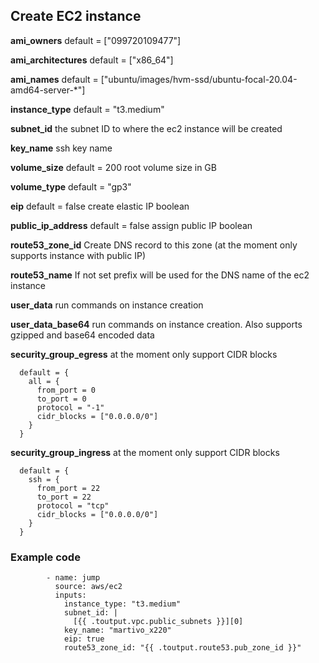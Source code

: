 ## Create EC2 instance ##



__ami_owners__  default = ["099720109477"]

__ami_architectures__ default = ["x86_64"]

__ami_names__ default = ["ubuntu/images/hvm-ssd/ubuntu-focal-20.04-amd64-server-*"]

__instance_type__ default = "t3.medium"

__subnet_id__ the subnet ID to where the ec2 instance will be created

__key_name__ ssh key name

__volume_size__ default = 200 root volume size in GB

__volume_type__ default = "gp3"

__eip__ default = false create elastic IP boolean

__public_ip_address__ default = false assign public IP boolean

__route53_zone_id__ Create DNS record to this zone (at the moment only supports instance with public IP)

__route53_name__ If not set prefix will be used for the DNS name of the ec2 instance

__user_data__ run commands on instance creation

__user_data_base64__ run commands on instance creation. Also supports gzipped and base64 encoded data

__security_group_egress__ at the moment only support CIDR blocks
```
  default = {
    all = {
      from_port = 0
      to_port = 0
      protocol = "-1"
      cidr_blocks = ["0.0.0.0/0"]
    }
  }
```

__security_group_ingress__ at the moment only support CIDR blocks
```
  default = {
    ssh = {
      from_port = 22
      to_port = 22
      protocol = "tcp"
      cidr_blocks = ["0.0.0.0/0"]
    }
  }
```

### Example code ###

```
        - name: jump
          source: aws/ec2
          inputs:
            instance_type: "t3.medium"
            subnet_id: |
              [{{ .toutput.vpc.public_subnets }}][0]
            key_name: "martivo_x220"
            eip: true
            route53_zone_id: "{{ .toutput.route53.pub_zone_id }}"

```
